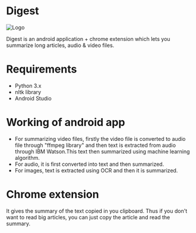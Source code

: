 # Digest
![Logo](https://github.com/nvrocks/Digest/blob/master/images/logo.png)

Digest is an android application + chrome extension which lets you summarize long articles, audio & video files.

# Requirements
* Python 3.x 
* nltk library   
* Android Studio

# Working of android app
* For summarizing video files, firstly the video file is converted to audio file through "ffmpeg library" and then text is extracted from audio through IBM Watson.This text then summarized using machine learning algorithm.
* For audio, it is first converted into text and then summarized.
* For images, text is extracted using OCR and then it is summarized.

# Chrome extension
It gives the summary of the text copied in you clipboard.
Thus if you don't want to read big articles, you can just copy the article and read the summary.
